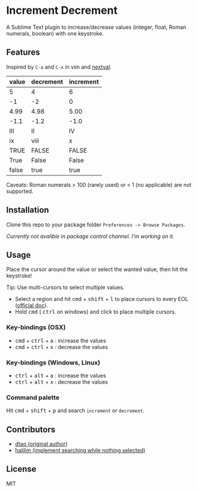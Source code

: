 # Increment Decrement
A Sublime Text plugin to increase/decrease values (integer, float, Roman numerals, boolean) with one keystroke.

## Features
Inspired by `C-a` and `C-x` in vim and [nextval](https://www.vim.org/scripts/script.php?script_id=4536).

| value | decrement | increment|
|-------|-----------|----------|
| 5     | 4         | 6        |
| -1    | -2        | 0        |
| 4.99  | 4.98      | 5.00     |
| -1.1  | -1.2      | -1.0     |
| III   | II        | IV       |
| ix    | viii      | x        |
| TRUE  | FALSE     | FALSE    |
| True  | False     | False    |
| false | true      | true     |

Caveats: Roman numerals > 100 (rarely used) or < 1 (no applicable) are not supported.

## Installation
Clone this repo to your package folder `Preferences -> Browse Packages`.

*Currently not avalible in package control channel. I'm working on it.*

## Usage
Place the cursor around the value or select the wanted value, then hit the keystroke!

Tip: Use multi-cursors to select multiple values.
- Select a region and hit <kbd>cmd</kbd> + <kbd>shift</kbd> + <kbd>l</kbd> to place cursors to every EOL ([official doc](https://www.sublimetext.com/docs/3/multiple_selection_with_the_keyboard.html)).
- Hold <kbd>cmd</kbd> ( <kbd>ctrl</kbd> on windows) and click to place multiple cursors.

### Key-bindings (OSX)
- <kbd>cmd</kbd> + <kbd>ctrl</kbd> + <kbd>a</kbd> : increase the values
- <kbd>cmd</kbd> + <kbd>ctrl</kbd> + <kbd>x</kbd> : decrease the values

### Key-bindings (Windows, Linux)
- <kbd>ctrl</kbd> + <kbd>alt</kbd> + <kbd>a</kbd> : increase the values
- <kbd>ctrl</kbd> + <kbd>alt</kbd> + <kbd>x</kbd> : decrease the values

### Command palette
Hit <kbd>cmd</kbd> + <kbd>shift</kbd> + <kbd>p</kbd> and search `increment` or `decrement`.

## Contributors
- [dtao (original author)](https://gist.github.com/dtao/2788978)
- [halilim (implement searching while nothing selected)](https://gist.github.com/dtao/2788978#gistcomment-1246653)

## License
MIT
